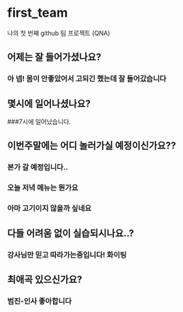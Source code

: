 # first_team
나의 첫 번째 github 팀 프로젝트 (QNA)
## 어제는 잘 들어가셨나요?
### 아 넵! 몸이 안좋았어서 고되긴 했는데 잘 들어갔습니다
## 몇시에 일어나셨나요?
###7시에 일어났습니다.
## 이번주말에는 어디 놀러가실 예정이신가요??
### 본가 갈 예정입니다..
### 오늘 저녁 메뉴는 뭔가요
### 아마 고기이지 않을까 싶네요
## 다들 어려움 없이 실습되시나요..?
### 강사님만 믿고 따라가는중입니다! 화이팅
## 최애곡 있으신가요?
### 범진-인사 좋아합니다
